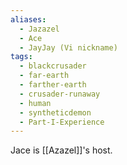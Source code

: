 ```yaml
---
aliases:
  - Jazazel
  - Ace
  - JayJay (Vi nickname)
tags:
  - blackcrusader
  - far-earth
  - farther-earth
  - crusader-runaway
  - human
  - syntheticdemon
  - Part-I-Experience
---
```

Jace is [[Azazel]]'s host.
